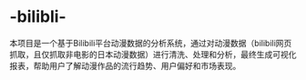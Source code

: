 # -bilibli-
本项目是一个基于Bilibili平台动漫数据的分析系统，通过对动漫数据（bilibili网页抓取，且仅抓取非电影的日本动漫数据）进行清洗、处理和分析，最终生成可视化报表，帮助用户了解动漫作品的流行趋势、用户偏好和市场表现。
